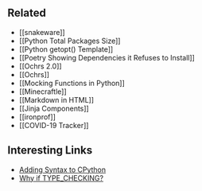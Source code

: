 ## Related

- [[snakeware]]
- [[Python Total Packages Size]]
- [[Python getopt() Template]]
- [[Poetry Showing Dependencies it Refuses to Install]]
- [[Ochrs 2.0]]
- [[Ochrs]]
- [[Mocking Functions in Python]]
- [[Minecraftle]]
- [[Markdown in HTML]]
- [[Jinja Components]]
- [[ironprof]]
- [[COVID-19 Tracker]]

## Interesting Links

- [Adding Syntax to CPython](https://leontrolski.github.io/grammar.html)
- [Why if TYPE_CHECKING?](https://vickiboykis.com/2023/12/11/why-if-type_checking/)
